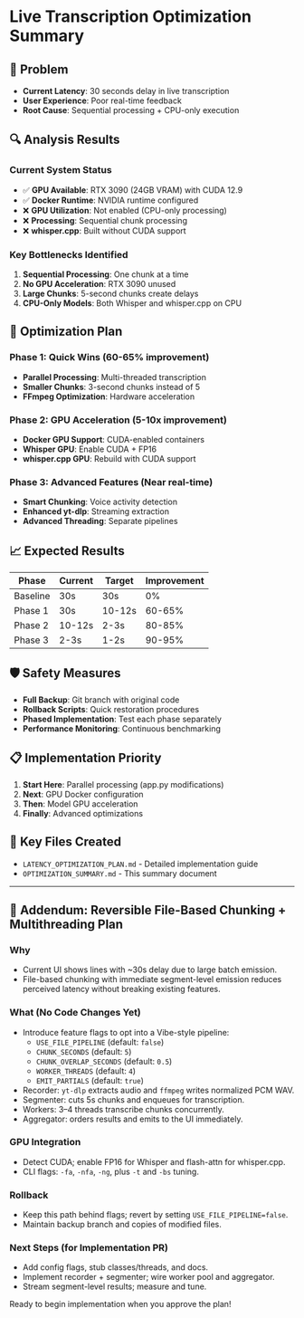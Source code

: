 # Live Transcription Optimization Summary

## 🎯 Problem
- **Current Latency**: 30 seconds delay in live transcription
- **User Experience**: Poor real-time feedback
- **Root Cause**: Sequential processing + CPU-only execution

## 🔍 Analysis Results

### Current System Status
- ✅ **GPU Available**: RTX 3090 (24GB VRAM) with CUDA 12.9
- ✅ **Docker Runtime**: NVIDIA runtime configured
- ❌ **GPU Utilization**: Not enabled (CPU-only processing)
- ❌ **Processing**: Sequential chunk processing
- ❌ **whisper.cpp**: Built without CUDA support

### Key Bottlenecks Identified
1. **Sequential Processing**: One chunk at a time
2. **No GPU Acceleration**: RTX 3090 unused
3. **Large Chunks**: 5-second chunks create delays
4. **CPU-Only Models**: Both Whisper and whisper.cpp on CPU

## 🚀 Optimization Plan

### Phase 1: Quick Wins (60-65% improvement)
- **Parallel Processing**: Multi-threaded transcription
- **Smaller Chunks**: 3-second chunks instead of 5
- **FFmpeg Optimization**: Hardware acceleration

### Phase 2: GPU Acceleration (5-10x improvement)
- **Docker GPU Support**: CUDA-enabled containers
- **Whisper GPU**: Enable CUDA + FP16
- **whisper.cpp GPU**: Rebuild with CUDA support

### Phase 3: Advanced Features (Near real-time)
- **Smart Chunking**: Voice activity detection
- **Enhanced yt-dlp**: Streaming extraction
- **Advanced Threading**: Separate pipelines

## 📈 Expected Results

| Phase | Current | Target | Improvement |
|-------|---------|--------|-------------|
| Baseline | 30s | 30s | 0% |
| Phase 1 | 30s | 10-12s | 60-65% |
| Phase 2 | 10-12s | 2-3s | 80-85% |
| Phase 3 | 2-3s | 1-2s | 90-95% |

## 🛡️ Safety Measures
- **Full Backup**: Git branch with original code
- **Rollback Scripts**: Quick restoration procedures
- **Phased Implementation**: Test each phase separately
- **Performance Monitoring**: Continuous benchmarking

## 📋 Implementation Priority
1. **Start Here**: Parallel processing (app.py modifications)
2. **Next**: GPU Docker configuration
3. **Then**: Model GPU acceleration
4. **Finally**: Advanced optimizations

## 📁 Key Files Created
- `LATENCY_OPTIMIZATION_PLAN.md` - Detailed implementation guide
- `OPTIMIZATION_SUMMARY.md` - This summary document

---

## 🔧 Addendum: Reversible File-Based Chunking + Multithreading Plan

### Why
- Current UI shows lines with ~30s delay due to large batch emission.
- File-based chunking with immediate segment-level emission reduces perceived latency without breaking existing features.

### What (No Code Changes Yet)
- Introduce feature flags to opt into a Vibe-style pipeline:
  - `USE_FILE_PIPELINE` (default: `false`)
  - `CHUNK_SECONDS` (default: `5`)
  - `CHUNK_OVERLAP_SECONDS` (default: `0.5`)
  - `WORKER_THREADS` (default: `4`)
  - `EMIT_PARTIALS` (default: `true`)
- Recorder: `yt-dlp` extracts audio and `ffmpeg` writes normalized PCM WAV.
- Segmenter: cuts 5s chunks and enqueues for transcription.
- Workers: 3–4 threads transcribe chunks concurrently.
- Aggregator: orders results and emits to the UI immediately.

### GPU Integration
- Detect CUDA; enable FP16 for Whisper and flash-attn for whisper.cpp.
- CLI flags: `-fa`, `-nfa`, `-ng`, plus `-t` and `-bs` tuning.

### Rollback
- Keep this path behind flags; revert by setting `USE_FILE_PIPELINE=false`.
- Maintain backup branch and copies of modified files.

### Next Steps (for Implementation PR)
- Add config flags, stub classes/threads, and docs.
- Implement recorder + segmenter; wire worker pool and aggregator.
- Stream segment-level results; measure and tune.

Ready to begin implementation when you approve the plan!